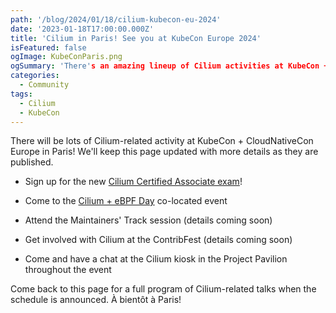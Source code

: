 ```yaml
---
path: '/blog/2024/01/18/cilium-kubecon-eu-2024'
date: '2023-01-18T17:00:00.000Z'
title: 'Cilium in Paris! See you at KubeCon Europe 2024'
isFeatured: false
ogImage: KubeConParis.png
ogSummary: 'There's an amazing lineup of Cilium activities at KubeCon + CloudNativeCon'
categories:
  - Community
tags:
  - Cilium
  - KubeCon
---
```


There will be lots of Cilium-related activity at KubeCon + CloudNativeCon Europe
in Paris! We'll keep this page updated with more details as they are published.

- Sign up for the new [Cilium Certified Associate
  exam](https://training.linuxfoundation.org/certification/cilium-certified-associate-cca/)!

- Come to the [Cilium + eBPF Day](https://events.linuxfoundation.org/kubecon-cloudnativecon-europe/co-located-events/cilium-ebpf-day/) co-located event

- Attend the Maintainers' Track session (details coming soon)

- Get involved with Cilium at the ContribFest (details coming soon)

- Come and have a chat at the Cilium kiosk in the Project Pavilion throughout
  the event

Come back to this page for a full program of Cilium-related talks when the
schedule is announced. À bientôt à Paris!
